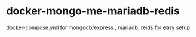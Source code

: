 # docker-mongo-me-mariadb-redis
docker-compose.yml for mongodb/express , mariadb, reids for easy setup
